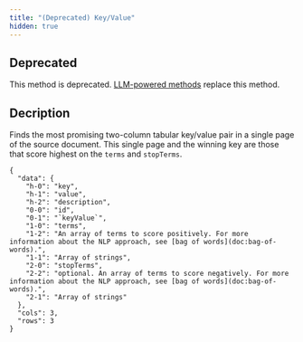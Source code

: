 ```yaml
---
title: "(Deprecated) Key/Value"
hidden: true
---
```

## Deprecated

This method is deprecated. [LLM-powered methods](doc:instruct) replace this method.

## Decription

Finds the most promising two-column tabular key/value pair in a single page of the source document. This single page and the winning key are those that score highest on the `terms` and `stopTerms`.

```
{
  "data": {
    "h-0": "key",
    "h-1": "value",
    "h-2": "description",
    "0-0": "id",
    "0-1": "`keyValue`",
    "1-0": "terms",
    "1-2": "An array of terms to score positively. For more information about the NLP approach, see [bag of words](doc:bag-of-words).",
    "1-1": "Array of strings",
    "2-0": "stopTerms",
    "2-2": "optional. An array of terms to score negatively. For more information about the NLP approach, see [bag of words](doc:bag-of-words).",
    "2-1": "Array of strings"
  },
  "cols": 3,
  "rows": 3
}
```


